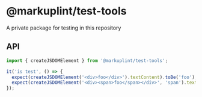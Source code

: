 # @markuplint/test-tools

A private package for testing in this repository

## API

```ts
import { createJSDOMElement } from '@markuplint/test-tools';

it('is test', () => {
  expect(createJSDOMElement('<div>foo</div>').textContent).toBe('foo');
  expect(createJSDOMElement('<div><span>foo</span></div>', 'span').textContent).toBe('foo');
});
```
